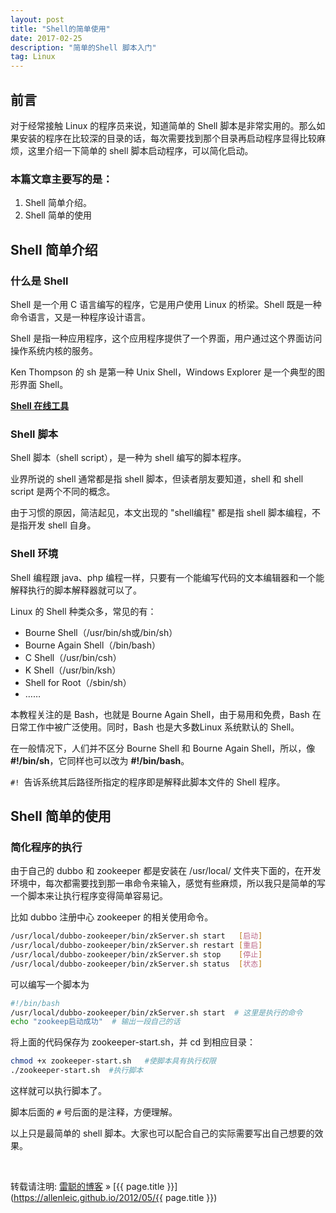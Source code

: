 ```yaml
---
layout: post
title: "Shell的简单使用"
date: 2017-02-25
description: "简单的Shell 脚本入门"
tag: Linux
---
```


## 前言

对于经常接触 Linux 的程序员来说，知道简单的 Shell 脚本是非常实用的。那么如果安装的程序在比较深的目录的话，每次需要找到那个目录再启动程序显得比较麻烦，这里介绍一下简单的 shell 脚本启动程序，可以简化启动。

### 本篇文章主要写的是：

1. Shell 简单介绍。
2. Shell 简单的使用

## Shell 简单介绍

### 什么是 Shell

Shell 是一个用 C 语言编写的程序，它是用户使用 Linux 的桥梁。Shell 既是一种命令语言，又是一种程序设计语言。

Shell 是指一种应用程序，这个应用程序提供了一个界面，用户通过这个界面访问操作系统内核的服务。

Ken Thompson 的 sh 是第一种 Unix Shell，Windows Explorer 是一个典型的图形界面 Shell。

[**Shell 在线工具**](http://www.runoob.com/try/showbash.php?filename=helloworld) 

### Shell 脚本

Shell 脚本（shell script），是一种为 shell 编写的脚本程序。 

 业界所说的 shell 通常都是指 shell 脚本，但读者朋友要知道，shell 和 shell script 是两个不同的概念。

由于习惯的原因，简洁起见，本文出现的 "shell编程" 都是指 shell 脚本编程，不是指开发 shell 自身。

### Shell 环境

Shell 编程跟 java、php 编程一样，只要有一个能编写代码的文本编辑器和一个能解释执行的脚本解释器就可以了。

Linux 的 Shell 种类众多，常见的有：

- Bourne Shell（/usr/bin/sh或/bin/sh）
-  Bourne Again Shell（/bin/bash）
- C Shell（/usr/bin/csh）
- K Shell（/usr/bin/ksh）
- Shell for Root（/sbin/sh）
- …… 

本教程关注的是 Bash，也就是 Bourne Again Shell，由于易用和免费，Bash 在日常工作中被广泛使用。同时，Bash 也是大多数Linux 系统默认的 Shell。

在一般情况下，人们并不区分 Bourne Shell 和 Bourne Again Shell，所以，像 **#!/bin/sh**，它同样也可以改为 **#!/bin/bash**。

`#! `告诉系统其后路径所指定的程序即是解释此脚本文件的 Shell 程序。

## Shell 简单的使用

### 简化程序的执行

由于自己的 dubbo 和 zookeeper 都是安装在 /usr/local/ 文件夹下面的，在开发环境中，每次都需要找到那一串命令来输入，感觉有些麻烦，所以我只是简单的写一个脚本来让执行程序变得简单容易记。

比如 dubbo 注册中心 zookeeper 的相关使用命令。

```bash
/usr/local/dubbo-zookeeper/bin/zkServer.sh start   [启动]
/usr/local/dubbo-zookeeper/bin/zkServer.sh restart [重启]
/usr/local/dubbo-zookeeper/bin/zkServer.sh stop    [停止]
/usr/local/dubbo-zookeeper/bin/zkServer.sh status  [状态]
```

可以编写一个脚本为

```bash
#!/bin/bash
/usr/local/dubbo-zookeeper/bin/zkServer.sh start  # 这里是执行的命令
echo "zookeep启动成功"  # 输出一段自己的话
```

将上面的代码保存为 zookeeper-start.sh，并 cd 到相应目录： 

```bash
chmod +x zookeeper-start.sh   #使脚本具有执行权限
./zookeeper-start.sh  #执行脚本
```

这样就可以执行脚本了。

脚本后面的 `#`  号后面的是注释，方便理解。

以上只是最简单的 shell 脚本。大家也可以配合自己的实际需要写出自己想要的效果。





<br/>

转载请注明: [雷聪的博客](https://allenleic.github.io) » [{{ page.title }}](https://allenleic.github.io/2012/05/{{ page.title }})